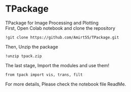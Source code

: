 # TPackage
TPackage for Image Processing and Plotting   
First, Open Colab notebook and clone the repository
```
!git clone https://github.com/Amirt55/TPackage.git
```
Then, Unzip the package
```
!unzip tpack.zip
```
The last stage, Import the modules and use them!
```
from tpack import vis, trans, filt
```
For more details, Please check the notebook file ReadMe.

